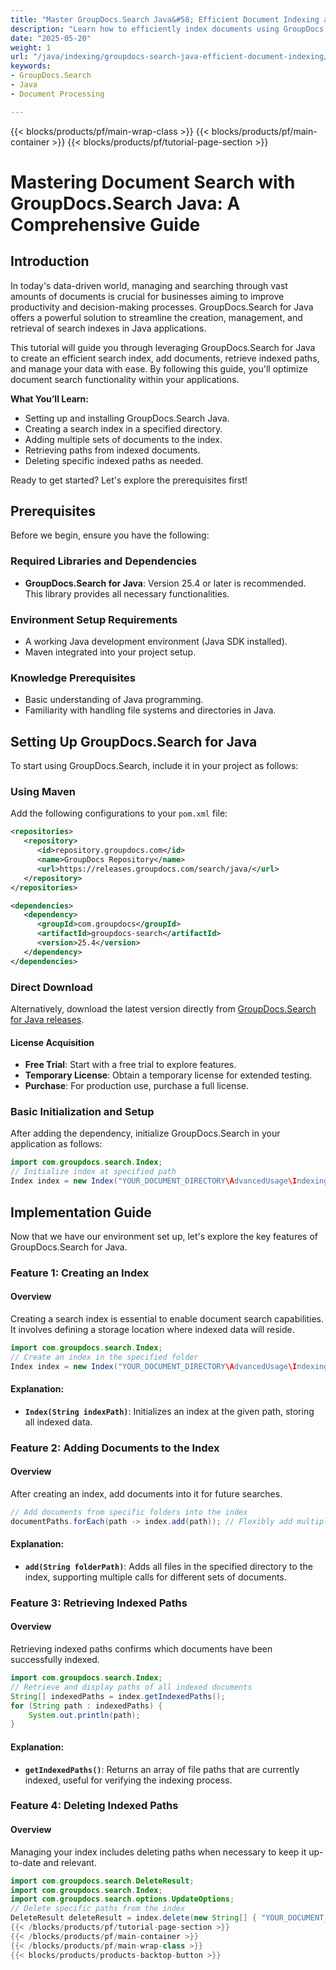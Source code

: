 ```yaml
---
title: "Master GroupDocs.Search Java&#58; Efficient Document Indexing and Search Capabilities"
description: "Learn how to efficiently index documents using GroupDocs.Search for Java, enhancing search capabilities in your applications. Follow this comprehensive guide for practical implementation."
date: "2025-05-20"
weight: 1
url: "/java/indexing/groupdocs-search-java-efficient-document-indexing/"
keywords:
- GroupDocs.Search
- Java
- Document Processing

---
```


{{< blocks/products/pf/main-wrap-class >}}
{{< blocks/products/pf/main-container >}}
{{< blocks/products/pf/tutorial-page-section >}}
# Mastering Document Search with GroupDocs.Search Java: A Comprehensive Guide

## Introduction
In today's data-driven world, managing and searching through vast amounts of documents is crucial for businesses aiming to improve productivity and decision-making processes. GroupDocs.Search for Java offers a powerful solution to streamline the creation, management, and retrieval of search indexes in Java applications.

This tutorial will guide you through leveraging GroupDocs.Search for Java to create an efficient search index, add documents, retrieve indexed paths, and manage your data with ease. By following this guide, you'll optimize document search functionality within your applications.

**What You’ll Learn:**
- Setting up and installing GroupDocs.Search Java.
- Creating a search index in a specified directory.
- Adding multiple sets of documents to the index.
- Retrieving paths from indexed documents.
- Deleting specific indexed paths as needed.

Ready to get started? Let's explore the prerequisites first!

## Prerequisites
Before we begin, ensure you have the following:

### Required Libraries and Dependencies
- **GroupDocs.Search for Java**: Version 25.4 or later is recommended. This library provides all necessary functionalities.
  
### Environment Setup Requirements
- A working Java development environment (Java SDK installed).
- Maven integrated into your project setup.
### Knowledge Prerequisites
- Basic understanding of Java programming.
- Familiarity with handling file systems and directories in Java.

## Setting Up GroupDocs.Search for Java
To start using GroupDocs.Search, include it in your project as follows:

### Using Maven
Add the following configurations to your `pom.xml` file:
```xml
<repositories>
   <repository>
      <id>repository.groupdocs.com</id>
      <name>GroupDocs Repository</name>
      <url>https://releases.groupdocs.com/search/java/</url>
   </repository>
</repositories>

<dependencies>
   <dependency>
      <groupId>com.groupdocs</groupId>
      <artifactId>groupdocs-search</artifactId>
      <version>25.4</version>
   </dependency>
</dependencies>
```
### Direct Download
Alternatively, download the latest version directly from [GroupDocs.Search for Java releases](https://releases.groupdocs.com/search/java/).
#### License Acquisition
- **Free Trial**: Start with a free trial to explore features.
- **Temporary License**: Obtain a temporary license for extended testing.
- **Purchase**: For production use, purchase a full license.

### Basic Initialization and Setup
After adding the dependency, initialize GroupDocs.Search in your application as follows:
```java
import com.groupdocs.search.Index;
// Initialize index at specified path
Index index = new Index("YOUR_DOCUMENT_DIRECTORY\AdvancedUsage\Indexing\DeleteIndexedPaths");
```
## Implementation Guide
Now that we have our environment set up, let's explore the key features of GroupDocs.Search for Java.

### Feature 1: Creating an Index
#### Overview
Creating a search index is essential to enable document search capabilities. It involves defining a storage location where indexed data will reside.
```java
import com.groupdocs.search.Index;
// Create an index in the specified folder
Index index = new Index("YOUR_DOCUMENT_DIRECTORY\AdvancedUsage\Indexing\DeleteIndexedPaths");
```
#### Explanation:
- **`Index(String indexPath)`**: Initializes an index at the given path, storing all indexed data.

### Feature 2: Adding Documents to the Index
#### Overview
After creating an index, add documents into it for future searches.
```java
// Add documents from specific folders into the index
documentPaths.forEach(path -> index.add(path)); // Flexibly add multiple document paths
```
#### Explanation:
- **`add(String folderPath)`**: Adds all files in the specified directory to the index, supporting multiple calls for different sets of documents.

### Feature 3: Retrieving Indexed Paths
#### Overview
Retrieving indexed paths confirms which documents have been successfully indexed.
```java
import com.groupdocs.search.Index;
// Retrieve and display paths of all indexed documents
String[] indexedPaths = index.getIndexedPaths();
for (String path : indexedPaths) {
    System.out.println(path);
}
```
#### Explanation:
- **`getIndexedPaths()`**: Returns an array of file paths that are currently indexed, useful for verifying the indexing process.

### Feature 4: Deleting Indexed Paths
#### Overview
Managing your index includes deleting paths when necessary to keep it up-to-date and relevant.
```java
import com.groupdocs.search.DeleteResult;
import com.groupdocs.search.Index;
import com.groupdocs.search.options.UpdateOptions;
// Delete specific paths from the index
DeleteResult deleteResult = index.delete(new String[] { "YOUR_DOCUMENT_DIRECTORY\
{{< /blocks/products/pf/tutorial-page-section >}}
{{< /blocks/products/pf/main-container >}}
{{< /blocks/products/pf/main-wrap-class >}}
{{< blocks/products/products-backtop-button >}}